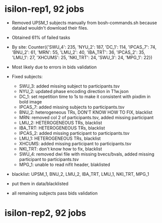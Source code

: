 # isilon-rep1, 92 jobs

* Removed UPSM_1 subjects manually from bosh-commands.sh because datalad
  wouldn't download their files.
* Obtained 61% of failed tasks
* By site: Counter({'SWU_4': 235, 'NYU_2': 187, 'DC_1': 114, 'IPCAS_7': 74,
'BNU_2': 61, 'MRN': 55, 'LMU_2': 40, 'IBA_TRT': 36, 'IPCAS_2': 35, 'LMU_1':
27, 'XHCUMS': 25, 'NKI_TRT': 24, 'SWU_3': 24, 'MPG_1': 22})
* Most likely due to errors in bids validation
* Fixed subjects:
    - SWU_3: added missing subject to participants.tsv
    - NYU_2: updated phase encoding direction in T1w.json
    - DC_1: set repetition time to 1s to make it consistent with pixdim in bold image
    - IPCAS_7: added missing subjects to participants.tsv
    - BNU_2: heterogeneous TRs, DON'T KNOW HOW TO FIX, blacklist
    - MRN: removed col 2 of participants.tsv, added missing participant
    - LMU_2: HETEROGENEOUS TRs, blacklist
    - IBA_TRT: HETEROGENEOUS TRs, blacklist
    - IPCAS_2: added missing participant to participants.tsv
    - LMU_1: HETEROGENEOUS TRs, blacklist
    - XHCUMS: added missing participant to participants.tsv
    - NKI_TRT: don't know how to fix, blacklist
    - SWU_4: removed dwi file with missing bvecs/bvals, added missing participant
      to participants.tsv
    - MPG_1: unable to read nifit header, blaklisted

* blacklist: UPSM_1, BNU_2, LMU_2, IBA_TRT, LMU_1, NKI_TRT, MPG_1
* put them in data/blacklisted
* all remaining subjects pass bids validation

# isilon-rep2, 92 jobs